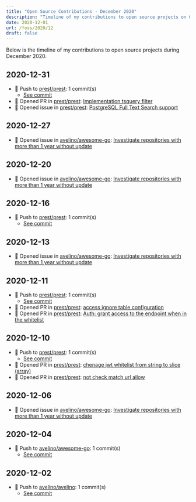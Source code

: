 ```yaml
---
title: "Open Source Contributions - December 2020"
description: "Timeline of my contributions to open source projects on GitHub during December 2020."
date: 2020-12-01
url: /foss/2020/12
draft: false
---
```


Below is the timeline of my contributions to open source projects during December 2020.

## 2020-12-31

- 🔨 Push to [prest/prest](https://github.com/prest/prest): 1 commit(s)
  - [See commit](https://github.com/prest/prest/commits/main/?author=avelino&since=2020-12-31&until=2020-12-31)
- 🔀 Opened PR in [prest/prest](https://github.com/prest/prest): [Implementation tsquery filter](https://github.com/prest/prest/pull/487)
- 🐛 Opened issue in [prest/prest](https://github.com/prest/prest): [PostgreSQL Full Text Search support](https://github.com/prest/prest/issues/486)

## 2020-12-27

- 🐛 Opened issue in [avelino/awesome-go](https://github.com/avelino/awesome-go): [Investigate repositories with more than 1 year without update](https://github.com/avelino/awesome-go/issues/3415)

## 2020-12-20

- 🐛 Opened issue in [avelino/awesome-go](https://github.com/avelino/awesome-go): [Investigate repositories with more than 1 year without update](https://github.com/avelino/awesome-go/issues/3404)

## 2020-12-16

- 🔨 Push to [prest/prest](https://github.com/prest/prest): 1 commit(s)
  - [See commit](https://github.com/prest/prest/commits/main/?author=avelino&since=2020-12-16&until=2020-12-16)

## 2020-12-13

- 🐛 Opened issue in [avelino/awesome-go](https://github.com/avelino/awesome-go): [Investigate repositories with more than 1 year without update](https://github.com/avelino/awesome-go/issues/3399)

## 2020-12-11

- 🔨 Push to [prest/prest](https://github.com/prest/prest): 1 commit(s)
  - [See commit](https://github.com/prest/prest/commits/main/?author=avelino&since=2020-12-11&until=2020-12-11)
- 🔀 Opened PR in [prest/prest](https://github.com/prest/prest): [access ignore table configuration](https://github.com/prest/prest/pull/482)
- 🔀 Opened PR in [prest/prest](https://github.com/prest/prest): [Auth: grant access to the endpoint when in the whitelist](https://github.com/prest/prest/pull/481)

## 2020-12-10

- 🔨 Push to [prest/prest](https://github.com/prest/prest): 1 commit(s)
  - [See commit](https://github.com/prest/prest/commits/main/?author=avelino&since=2020-12-10&until=2020-12-10)
- 🔀 Opened PR in [prest/prest](https://github.com/prest/prest): [chenage jwt whitelist from string to slice (array)](https://github.com/prest/prest/pull/479)
- 🔀 Opened PR in [prest/prest](https://github.com/prest/prest): [not check match url allow](https://github.com/prest/prest/pull/478)

## 2020-12-06

- 🐛 Opened issue in [avelino/awesome-go](https://github.com/avelino/awesome-go): [Investigate repositories with more than 1 year without update](https://github.com/avelino/awesome-go/issues/3390)

## 2020-12-04

- 🔨 Push to [avelino/awesome-go](https://github.com/avelino/awesome-go): 1 commit(s)
  - [See commit](https://github.com/avelino/awesome-go/commits/main/?author=avelino&since=2020-12-04&until=2020-12-04)

## 2020-12-02

- 🔨 Push to [avelino/avelino](https://github.com/avelino/avelino): 1 commit(s)
  - [See commit](https://github.com/avelino/avelino/commits/main/?author=avelino&since=2020-12-02&until=2020-12-02)


